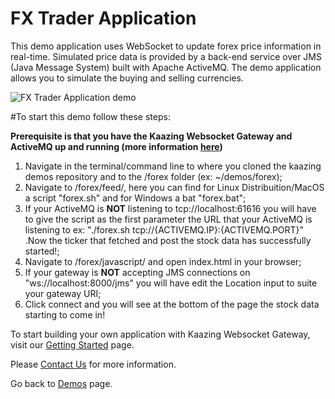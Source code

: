 # FX Trader Application

This demo application uses WebSocket to update forex price information in real-time. Simulated price data is provided by a back-end service over JMS (Java Message System) built with Apache ActiveMQ. The demo application allows you to simulate the buying and selling currencies.

![FX Trader Application demo](Forex.png "FX Trader App Demo")

#To start this demo follow these steps:

**Prerequisite is that you have the Kaazing Websocket Gateway and ActiveMQ up and running (more information [here](https://kaazing.com/doc/5.0/about/setup-guide/index.html))**

1. Navigate in the terminal/command line to where you cloned the kaazing demos repository and to the /forex folder (ex: ~/demos/forex);
2. Navigate to /forex/feed/, here you can find for Linux Distribuition/MacOS a script "forex.sh" and for Windows a bat "forex.bat";
3. If your ActiveMQ is **NOT** listening to tcp://localhost:61616 you will have to give the script as the first parameter the URL that your ActiveMQ is listening to ex: "./forex.sh tcp://{ACTIVEMQ.IP}:{ACTIVEMQ.PORT}" .Now the ticker that fetched and post the stock data has successfully started!;
4. Navigate to /forex/javascript/ and open index.html in your browser;
5. If your gateway is **NOT** accepting JMS connections on "ws://localhost:8000/jms" you will have edit the Location input to suite your gateway URI;
6. Click connect and you will see at the bottom of the page the stock data starting to come in!


To start building your own application with Kaazing Websocket Gateway, visit our [Getting Started](https://kaazing.com/getting-started/) page. </br>

Please [Contact Us](https://kaazing.com/contact/) for more information.</br>

Go back to [Demos](http://kaazing.com/products/demos/) page.


